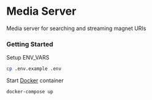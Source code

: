 # Media Server

Media server for searching and streaming magnet URIs

### Getting Started

Setup ENV_VARS

```bash
cp .env.example .env
```

Start [Docker](https://docs.docker.com/install/) container

```bash
docker-compose up
```
